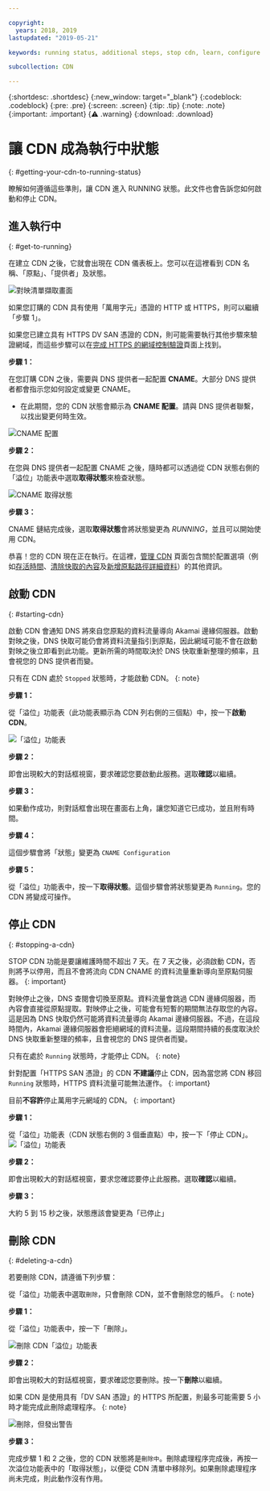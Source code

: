 ```yaml
---

copyright:
  years: 2018, 2019
lastupdated: "2019-05-21"

keywords: running status, additional steps, stop cdn, learn, configure cname, delete cdn, start cdn

subcollection: CDN

---
```


{:shortdesc: .shortdesc}
{:new_window: target="_blank"}
{:codeblock: .codeblock}
{:pre: .pre}
{:screen: .screen}
{:tip: .tip}
{:note: .note}
{:important: .important}
{:warning: .warning}
{:download: .download}

# 讓 CDN 成為執行中狀態
{: #getting-your-cdn-to-running-status}

瞭解如何遵循這些準則，讓 CDN 進入 RUNNING 狀態。此文件也會告訴您如何啟動和停止 CDN。

## 進入執行中
{: #get-to-running}

在建立 CDN 之後，它就會出現在 CDN 儀表板上。您可以在這裡看到 CDN 名稱、「原點」、「提供者」及狀態。  

 ![對映清單擷取畫面](images/mapping-list.png)


如果您訂購的 CDN 具有使用「萬用字元」憑證的 HTTP 或 HTTPS，則可以繼續「步驟 1」。

如果您已建立具有 HTTPS DV SAN 憑證的 CDN，則可能需要執行其他步驟來驗證網域，而這些步驟可以在[完成 HTTPS 的網域控制驗證](/docs/infrastructure/CDN?topic=CDN-completing-domain-control-validation-for-https-with-dv-san#completing-domain-control-validation-for-https)頁面上找到。

**步驟 1：**

在您訂購 CDN 之後，需要與 DNS 提供者一起配置 **CNAME**。大部分 DNS 提供者都會指示您如何設定或變更 CNAME。

   * 在此期間，您的 CDN 狀態會顯示為 **CNAME 配置**。請與 DNS 提供者聯繫，以找出變更何時生效。

   ![CNAME 配置](images/cname-config.png)  

**步驟 2：**

在您與 DNS 提供者一起配置 CNAME 之後，隨時都可以透過從 CDN 狀態右側的「溢位」功能表中選取**取得狀態**來檢查狀態。

  ![CNAME 取得狀態](images/cname-getstatus.png)  

**步驟 3：**

CNAME 鏈結完成後，選取**取得狀態**會將狀態變更為 *RUNNING*，並且可以開始使用 CDN。

恭喜！您的 CDN 現在正在執行。在這裡，[管理 CDN](/docs/infrastructure/CDN?topic=CDN-manage-your-cdn#manage-your-cdn) 頁面包含關於配置選項（例如[存活時間](docs/infrastructure/CDN?topic=CDN-manage-your-cdn#setting-content-caching-time-using-time-to-live-)、[清除快取的內容](/docs/infrastructure/CDN?topic=CDN-manage-your-cdn#purging-cached-content)及[新增原點路徑詳細資料](/docs/infrastructure/CDN?topic=CDN-manage-your-cdn#adding-origin-path-details)）的其他資訊。

## 啟動 CDN
{: #starting-cdn}

啟動 CDN 會通知 DNS 將來自您原點的資料流量導向 Akamai 邊緣伺服器。啟動對映之後，DNS 快取可能仍會將資料流量指引到原點，因此網域可能不會在啟動對映之後立即看到此功能。更新所需的時間取決於 DNS 快取重新整理的頻率，且會視您的 DNS 提供者而變。

只有在 CDN 處於 `Stopped` 狀態時，才能啟動 CDN。
{: note}

**步驟 1：**

從「溢位」功能表（此功能表顯示為 CDN 列右側的三個點）中，按一下**啟動 CDN**。

  ![「溢位」功能表](images/start_cdn.png)

**步驟 2：**

即會出現較大的對話框視窗，要求確認您要啟動此服務。選取**確認**以繼續。

**步驟 3：**

如果動作成功，則對話框會出現在畫面右上角，讓您知道它已成功，並且附有時間。

**步驟 4：**

這個步驟會將「狀態」變更為 `CNAME Configuration`

**步驟 5：**

從「溢位」功能表中，按一下**取得狀態**。這個步驟會將狀態變更為 `Running`。您的 CDN 將變成可操作。

## 停止 CDN
{: #stopping-a-cdn}

STOP CDN 功能是要讓維護時間不超出 7 天。在 7 天之後，必須啟動 CDN，否則將予以停用，而且不會將流向 CDN CNAME 的資料流量重新導向至原點伺服器。
{: important}

對映停止之後，DNS 查閱會切換至原點。資料流量會跳過 CDN 邊緣伺服器，而內容會直接從原點提取。對映停止之後，可能會有短暫的期間無法存取您的內容。這是因為 DNS 快取仍然可能將資料流量導向 Akamai 邊緣伺服器。不過，在這段時間內，Akamai 邊緣伺服器會拒絕網域的資料流量。這段期間持續的長度取決於 DNS 快取重新整理的頻率，且會視您的 DNS 提供者而變。

只有在處於 `Running` 狀態時，才能停止 CDN。
{: note}

針對配置「HTTPS SAN 憑證」的 CDN **不建議**停止 CDN，因為當您將 CDN 移回 `Running` 狀態時，HTTPS 資料流量可能無法運作。
{: important}

目前**不容許**停止萬用字元網域的 CDN。
{: important}

**步驟 1：**

從「溢位」功能表（CDN 狀態右側的 3 個垂直點）中，按一下「停止 CDN」。
 ![「溢位」功能表](images/stop_cdn.png)

**步驟 2：**

即會出現較大的對話框視窗，要求您確認要停止此服務。選取**確認**以繼續。

**步驟 3：**

大約 5 到 15 秒之後，狀態應該會變更為「已停止」

## 刪除 CDN
{: #deleting-a-cdn}

若要刪除 CDN，請遵循下列步驟：

從「溢位」功能表中選取`刪除`，只會刪除 CDN，並不會刪除您的帳戶。
{: note}

**步驟 1：**

從「溢位」功能表中，按一下「刪除」。

 ![刪除 CDN「溢位」功能表](images/delete_cdn.png)

**步驟 2：**

即會出現較大的對話框視窗，要求確認您要刪除。按一下**刪除**以繼續。

如果 CDN 是使用具有「DV SAN 憑證」的 HTTPS 所配置，則最多可能需要 5 小時才能完成此刪除處理程序。
{: note}

  ![刪除，但發出警告](images/delete-with-warning.png)

**步驟 3：**

完成步驟 1 和 2 之後，您的 CDN 狀態將是`刪除中`。刪除處理程序完成後，再按一次溢位功能表中的「取得狀態」，以便從 CDN 清單中移除列。如果刪除處理程序尚未完成，則此動作沒有作用。
